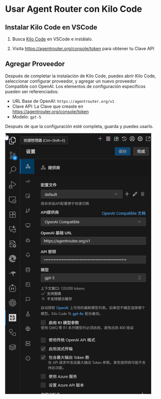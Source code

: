 # Usar Agent Router con Kilo Code

## Instalar Kilo Code en VSCode

1. Busca [Kilo Code](https://marketplace.visualstudio.com/items?itemName=kilocode.Kilo-Code) en VSCode e instálalo.

2. Visita https://agentrouter.org/console/token para obtener tu Clave API

## Agregar Proveedor

Después de completar la instalación de Kilo Code, puedes abrir Kilo Code, seleccionar configurar proveedor, y agregar un nuevo proveedor Compatible con OpenAI. Los elementos de configuración específicos pueden ser referenciados:

- URL Base de OpenAI: `https://agentrouter.org/v1`
- Clave API: La Clave que creaste en https://agentrouter.org/console/token
- Modelo: `gpt-5`

Después de que la configuración esté completa, guarda y puedes usarlo.

![](../img/kilocode.png)
